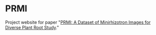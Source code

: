 # PRMI

Project website for paper "[PRMI: A Dataset of Minirhizotron Images for Diverse Plant Root Study](https://gatorsense.github.io/PRMI)."
